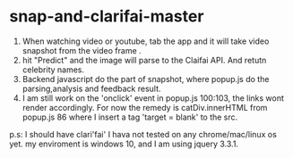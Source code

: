 # snap-and-clarifai-master

1. When watching video or youtube, tab the app and it will take video snapshot from the video frame .
2. hit "Predict" and the image will parse to the Claifai API. And retutn celebrity names.
3. Backend javascript do the part of snapshot, where popup.js do the parsing,analysis and feedback result.
4. I am still work on the 'onclick' event in popup.js 100:103, the links wont render accordingly. For now the remedy is catDiv.innerHTML from popup.js 86 where I insert a tag 'target =  blank' to the src. 

p.s: I should have clari'fai' I hava not tested on any chrome/mac/linux os yet. my enviroment is windows 10, and I am using jquery 3.3.1.

